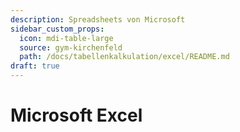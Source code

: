 ```yaml
---
description: Spreadsheets von Microsoft
sidebar_custom_props:
  icon: mdi-table-large
  source: gym-kirchenfeld
  path: /docs/tabellenkalkulation/excel/README.md
draft: true
---
```


# Microsoft Excel



<Features />
